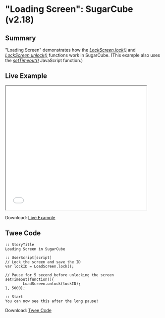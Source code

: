 # "Loading Screen": SugarCube (v2.18)

## Summary

"Loading Screen" demonstrates how the *[LockScreen.lock()](http://www.motoslave.net/sugarcube/2/docs/#loadscreen-api-method-lock)* and *[LockScreen.unlock()](http://www.motoslave.net/sugarcube/2/docs/#loadscreen-api-method-lock)* functions work in SugarCube. (This example also uses the *[setTimeout()](https://developer.mozilla.org/en-US/docs/Web/API/WindowOrWorkerGlobalScope/setTimeout)* JavaScript function.)

## Live Example

<section>
<iframe src="sugarcube_loadscreen_example.html" height=400 width=90%></iframe>


Download: <a href="sugarcube_loadscreen_example.html" target="_blank">Live Example</a>
</section>

## Twee Code

```
:: StoryTitle
Loading Screen in SugarCube

:: UserScript[script]
// Lock the screen and save the ID
var lockID = LoadScreen.lock();
	
// Pause for 5 second before unlocking the screen
setTimeout(function(){ 
		LoadScreen.unlock(lockID);
}, 5000);

:: Start
You can now see this after the long pause!

```

Download: <a href="sugarcube_loadscreen_twee.txt" target="_blank">Twee Code</a>
